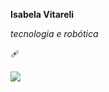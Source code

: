**Isabela Vitareli** 

_tecnologia e robótica_

🩹

![](https://media4.giphy.com/media/v1.Y2lkPTc5MGI3NjExcGlicGZicHpiNTI5anMxc3RveHYyMm9wemIyODljaGlteW01ZnQ1cyZlcD12MV9pbnRlcm5hbF9naWZfYnlfaWQmY3Q9Zw/WiVvi66FqT2bpym6R8/giphy.webp)
